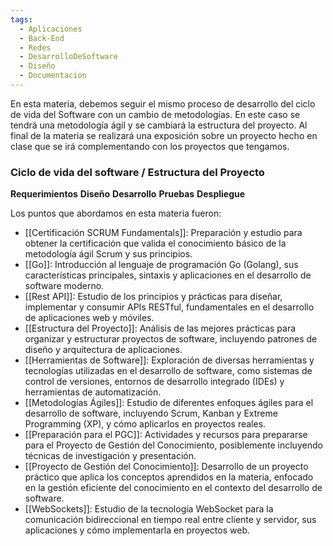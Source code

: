 ```yaml
---
tags:
  - Aplicaciones
  - Back-End
  - Redes
  - DesarrolloDeSoftware
  - Diseño
  - Documentacion
---
```

En esta materia, debemos seguir el mismo proceso de desarrollo del ciclo de vida del Software con un cambio de metodologías. En este caso se tendrá una metodología ágil y se cambiará la estructura del proyecto. Al final de la materia se realizará una exposición sobre un proyecto hecho en clase que se irá complementando con los proyectos que tengamos.
### Ciclo de vida del software / Estructura del Proyecto

**Requerimientos**
**Diseño**
**Desarrollo**
**Pruebas**
**Despliegue**

Los puntos que abordamos en esta materia fueron:

- [[Certificación SCRUM Fundamentals]]: Preparación y estudio para obtener la certificación que valida el conocimiento básico de la metodología ágil Scrum y sus principios.
- [[Go]]: Introducción al lenguaje de programación Go (Golang), sus características principales, sintaxis y aplicaciones en el desarrollo de software moderno.
- [[Rest API]]: Estudio de los principios y prácticas para diseñar, implementar y consumir APIs RESTful, fundamentales en el desarrollo de aplicaciones web y móviles.
- [[Estructura del Proyecto]]: Análisis de las mejores prácticas para organizar y estructurar proyectos de software, incluyendo patrones de diseño y arquitectura de aplicaciones.
- [[Herramientas de Software]]: Exploración de diversas herramientas y tecnologías utilizadas en el desarrollo de software, como sistemas de control de versiones, entornos de desarrollo integrado (IDEs) y herramientas de automatización.
- [[Metodologías Ágiles]]: Estudio de diferentes enfoques ágiles para el desarrollo de software, incluyendo Scrum, Kanban y Extreme Programming (XP), y cómo aplicarlos en proyectos reales.
- [[Preparación para el PGC]]: Actividades y recursos para prepararse para el Proyecto de Gestión del Conocimiento, posiblemente incluyendo técnicas de investigación y presentación.
- [[Proyecto de Gestión del Conocimiento]]: Desarrollo de un proyecto práctico que aplica los conceptos aprendidos en la materia, enfocado en la gestión eficiente del conocimiento en el contexto del desarrollo de software.
- [[WebSockets]]: Estudio de la tecnología WebSocket para la comunicación bidireccional en tiempo real entre cliente y servidor, sus aplicaciones y cómo implementarla en proyectos web.